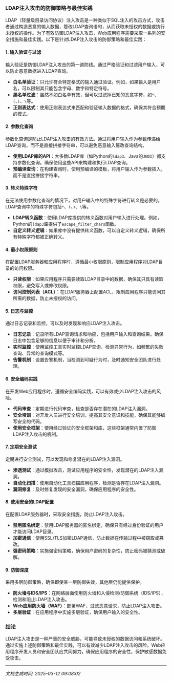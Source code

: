 ### LDAP注入攻击的防御策略与最佳实践

LDAP（轻量级目录访问协议）注入攻击是一种类似于SQL注入的攻击方式，攻击者通过构造恶意的输入数据，篡改LDAP查询语句，从而获取未授权的数据或执行未授权的操作。为了有效防御LDAP注入攻击，Web应用程序需要采取一系列的安全措施和最佳实践。以下是针对LDAP注入攻击的防御策略和最佳实践：

#### 1. 输入验证与过滤

输入验证是防御LDAP注入攻击的第一道防线。通过严格验证和过滤用户输入，可以防止恶意数据进入LDAP查询。

- **白名单验证**：只允许符合特定格式的输入通过验证。例如，如果输入是用户名，可以限制其只能包含字母、数字和特定符号。
- **黑名单过滤**：虽然不如白名单有效，但可以过滤掉已知的恶意字符，如`*`、`(`、`)`、`\`等。
- **正则表达式**：使用正则表达式来匹配和验证输入数据的格式，确保其符合预期的模式。

#### 2. 参数化查询

参数化查询是防止LDAP注入攻击的有效方法。通过将用户输入作为参数传递给LDAP查询，而不是直接拼接字符串，可以避免恶意输入篡改查询结构。

- **使用LDAP库的API**：大多数LDAP库（如Python的`ldap3`、Java的`JNDI`）都支持参数化查询。确保使用这些API来构建和执行LDAP查询。
- **预编译查询**：在构建查询时，使用预编译的模板，将用户输入作为参数插入，而不是直接拼接字符串。

#### 3. 转义特殊字符

在无法使用参数化查询的情况下，对用户输入中的特殊字符进行转义是必要的。LDAP查询中的特殊字符包括`*`、`(`、`)`、`\`等。

- **LDAP转义函数**：使用LDAP库提供的转义函数对用户输入进行处理。例如，Python的`ldap3`库提供了`escape_filter_chars`函数。
- **自定义转义逻辑**：如果库中没有提供转义函数，可以自定义转义逻辑，确保所有特殊字符都被正确转义。

#### 4. 最小权限原则

在配置LDAP服务器和应用程序时，遵循最小权限原则，限制应用程序对LDAP目录的访问权限。

- **只读权限**：如果应用程序只需要读取LDAP目录中的数据，确保其只具有读取权限，避免写入或修改权限。
- **访问控制列表（ACL）**：在LDAP服务器上配置ACL，限制应用程序只能访问其所需的数据，防止未授权的访问。

#### 5. 日志与监控

通过日志记录和监控，可以及时发现和响应LDAP注入攻击。

- **日志记录**：记录所有LDAP查询请求和响应，包括用户输入和查询结果。确保日志中包含足够的信息以便于审计和分析。
- **实时监控**：使用监控工具实时监控LDAP查询，检测异常行为，如频繁的失败查询、异常的查询模式等。
- **告警机制**：设置告警机制，当检测到可疑行为时，及时通知安全团队进行处理。

#### 6. 安全编码实践

在开发Web应用程序时，遵循安全编码实践，可以有效减少LDAP注入攻击的风险。

- **代码审查**：定期进行代码审查，检查是否存在潜在的LDAP注入漏洞。
- **安全培训**：对开发人员进行安全培训，提高其安全意识和技能，确保其能够编写安全的代码。
- **使用安全框架**：使用经过验证的安全框架和库，这些框架通常内置了防御LDAP注入攻击的机制。

#### 7. 定期安全测试

定期进行安全测试，可以发现和修复潜在的LDAP注入漏洞。

- **渗透测试**：通过模拟攻击，测试应用程序的安全性，发现潜在的LDAP注入漏洞。
- **自动化扫描**：使用自动化工具扫描应用程序，检测是否存在LDAP注入漏洞。
- **漏洞修复**：及时修复发现的安全漏洞，确保应用程序的安全性。

#### 8. 使用安全的LDAP配置

在配置LDAP服务器时，采取安全措施，防止LDAP注入攻击。

- **禁用匿名绑定**：禁用LDAP服务器的匿名绑定，确保只有经过身份验证的用户才能访问LDAP目录。
- **加密通信**：使用SSL/TLS加密LDAP通信，防止数据在传输过程中被窃取或篡改。
- **强密码策略**：实施强密码策略，确保用户密码的复杂性，防止密码被猜测或破解。

#### 9. 防御深度

采用多层防御策略，确保即使某一层防御失效，其他层仍能提供保护。

- **防火墙与IDS/IPS**：在网络层面使用防火墙和入侵检测/防御系统（IDS/IPS），检测和阻止LDAP注入攻击。
- **Web应用防火墙（WAF）**：部署WAF，过滤恶意请求，防止LDAP注入攻击。
- **多层验证**：在应用程序中实施多层验证，确保用户输入的安全性。

### 结论

LDAP注入攻击是一种严重的安全威胁，可能导致未授权的数据访问和系统破坏。通过实施上述防御策略和最佳实践，可以有效减少LDAP注入攻击的风险。Web应用程序开发人员和安全团队应共同努力，确保应用程序的安全性，保护敏感数据免受攻击。

---

*文档生成时间: 2025-03-12 09:08:02*





















